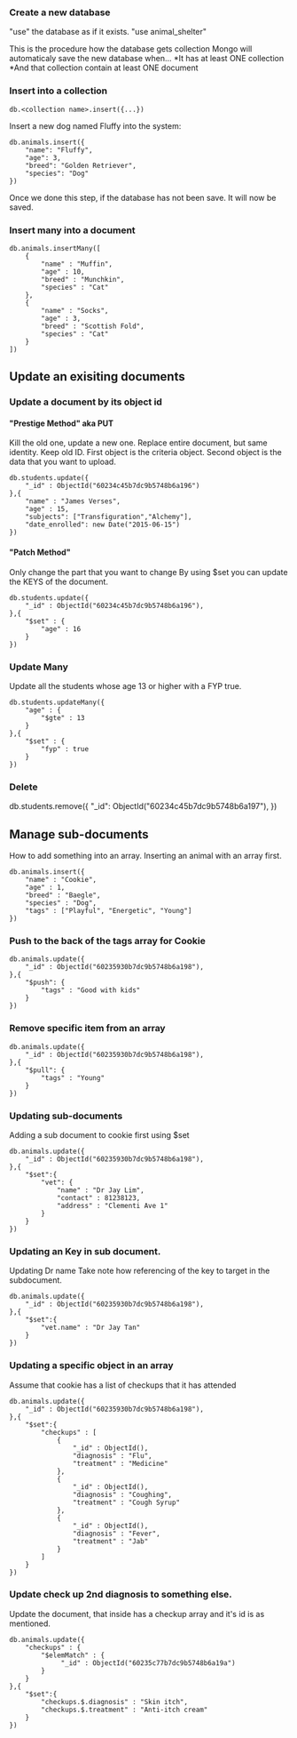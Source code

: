 ### Create a new database
"use" the database as if it exists. 
"use animal_shelter"

This is the procedure how the database gets collection
Mongo will automaticaly save the new database when...
*It has at least ONE collection
*And that collection contain at least ONE document

### Insert into a collection
```
db.<collection name>.insert({...})
```

Insert a new dog named Fluffy into the system:
``` 
db.animals.insert({
    "name": "Fluffy",
    "age": 3,
    "breed": "Golden Retriever",
    "species": "Dog"
})
``` 

Once we done this step, if the database has not been save. It will now be saved. 

### Insert many into a document
``` 
db.animals.insertMany([
    {
        "name" : "Muffin",
        "age" : 10,
        "breed" : "Munchkin",
        "species" : "Cat" 
    },
    {
        "name" : "Socks",
        "age" : 3,
        "breed" : "Scottish Fold",
        "species" : "Cat"
    }
])
```


## Update an exisiting documents

### Update a document by its object id

#### "Prestige Method" aka PUT
Kill the old one, update a new one.
Replace entire document, but same identity. Keep old ID.
First object is the criteria object.
Second object is the data that you want to upload.

```
db.students.update({
    "_id" : ObjectId("60234c45b7dc9b5748b6a196")
},{
    "name" : "James Verses",
    "age" : 15,
    "subjects": ["Transfiguration","Alchemy"],
    "date_enrolled": new Date("2015-06-15")
})
```

#### "Patch Method"
Only change the part that you want to change
By using $set you can update the KEYS of the document. 
```
db.students.update({
    "_id" : ObjectId("60234c45b7dc9b5748b6a196"),
},{
    "$set" : {
        "age" : 16
    }
})
```

### Update Many
Update all the students whose age 13 or higher with a FYP true. 
```
db.students.updateMany({
    "age" : {
        "$gte" : 13
    }
},{
    "$set" : {
        "fyp" : true
    }
})

```


### Delete
db.students.remove({
    "_id": ObjectId("60234c45b7dc9b5748b6a197"),
})


## Manage sub-documents
How to add something into an array.
Inserting an animal with an array first.
```
db.animals.insert({
    "name" : "Cookie",
    "age" : 1,
    "breed" : "Baegle",
    "species" : "Dog",
    "tags" : ["Playful", "Energetic", "Young"] 
})
```

### Push to the back of the tags array for Cookie
```
db.animals.update({
    "_id" : ObjectId("60235930b7dc9b5748b6a198"),
},{
    "$push": {
        "tags" : "Good with kids"
    }
})
```

### Remove specific item from an array

```
db.animals.update({
    "_id" : ObjectId("60235930b7dc9b5748b6a198"),
},{
    "$pull": {
        "tags" : "Young"
    }
})
```

### Updating sub-documents
Adding a sub document to cookie first
using $set
```
db.animals.update({
    "_id" : ObjectId("60235930b7dc9b5748b6a198"),
},{
    "$set":{
        "vet": {
            "name" : "Dr Jay Lim",
            "contact" : 81238123,
            "address" : "Clementi Ave 1"
        }
    }
})
```

### Updating an Key in sub document.
Updating Dr name
Take note how referencing of the key to target in the subdocument.
```
db.animals.update({
    "_id" : ObjectId("60235930b7dc9b5748b6a198"),
},{
    "$set":{
        "vet.name" : "Dr Jay Tan"
    }
})
```

### Updating a specific object in an array
Assume that cookie has a list of checkups that it has attended

```
db.animals.update({
    "_id" : ObjectId("60235930b7dc9b5748b6a198"),
},{
    "$set":{
        "checkups" : [
            {
                "_id" : ObjectId(),
                "diagnosis" : "Flu",
                "treatment" : "Medicine"
            },
            {
                "_id" : ObjectId(),
                "diagnosis" : "Coughing",
                "treatment" : "Cough Syrup"
            },
            {
                "_id" : ObjectId(),
                "diagnosis" : "Fever",
                "treatment" : "Jab"
            }
        ]
    }
})
```

### Update check up 2nd diagnosis to something else. 
Update the document, that inside has a checkup array and it's id is as mentioned. 
```
db.animals.update({
    "checkups" : {
        "$elemMatch" : {
             "_id" : ObjectId("60235c77b7dc9b5748b6a19a")
        }
    }
},{
    "$set":{
        "checkups.$.diagnosis" : "Skin itch",
        "checkups.$.treatment" : "Anti-itch cream"
    }
})
```